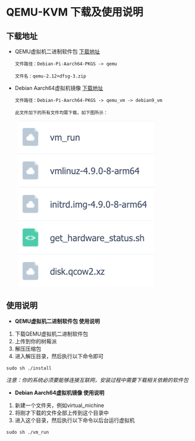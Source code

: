 # QEMU-KVM 下载及使用说明

## 下载地址

* QEMU虚拟机二进制软件包 [下载地址](https://pan.baidu.com/s/1cQRDNV712f7sbrFrP4wpQg)

      文件路径：Debian-Pi-Aarch64-PKGS -> qemu

      文件名：qemu-2.12+dfsg-3.zip

* Debian Aarch64虚拟机镜像 [下载地址](https://pan.baidu.com/s/1cQRDNV712f7sbrFrP4wpQg)

      文件路径：Debian-Pi-Aarch64-PKGS -> qemu_vm -> debian9_vm

      此文件加下的所有文件均需下载，如下图所示：

&nbsp;&nbsp;&nbsp;&nbsp;&nbsp;&nbsp;&nbsp;&nbsp;![vmfiles](./images/vmfiles.png)

## 使用说明

* **QEMU虚拟机二进制软件包 使用说明**

1. 下载QEMU虚拟机二进制软件包
2. 上传到你的树莓派
3. 解压压缩包
4. 进入解压目录，然后执行以下命令即可

```shell
sudo sh ./install
```

*注意：你的系统必须要能够连接互联网，安装过程中需要下载相关依赖的软件包*

* **Debian Aarch64虚拟机镜像 使用说明**

1. 新建一个文件夹，例如virtual_michine
2. 将刚才下载的文件全部上传到这个目录中
3. 进入这个目录，然后执行以下命令以后台运行虚拟机

```shell
sudo sh ./vm_run
```
